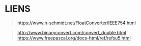 # LIENS


><https://www.h-schmidt.net/FloatConverter/IEEE754.html>

><http://www.binaryconvert.com/convert_double.html>
><https://www.freepascal.org/docs-html/ref/refsu5.html>

